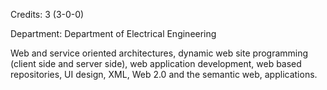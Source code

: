 Credits: 3 (3-0-0)

Department: Department of Electrical Engineering

Web and service oriented architectures, dynamic web site programming (client side and server side), web application development, web based repositories, UI design, XML, Web 2.0 and the semantic web, applications.
